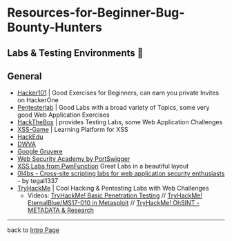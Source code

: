 # Resources-for-Beginner-Bug-Bounty-Hunters

## Labs & Testing Environments 🧪

## General
- [Hacker101](https://www.hacker101.com/) | Good Exercises for Beginners, can earn you private Invites on HackerOne
- [Pentesterlab](https://pentesterlab.com) | Good Labs with a broad variety of Topics, some very good Web Application Exercises
- [HackTheBox](https://www.hackthebox.eu/) | provides Testing Labs, some Web Application Challenges
- [XSS-Game](https://xss-game.appspot.com/) | Learning Platform for XSS
- [HackEdu](https://hackedu.io)
- [DWVA](http://www.dvwa.co.uk)
- [Google Gruyere](https://google-gruyere.appspot.com/)
- [Web Security Academy by PortSwigger](https://portswigger.net/web-security)
- [XSS Labs from PwnFunction](https://xss.pwnfunction.com/) Great Labs in a beautiful layout
- [0l4bs - Cross-site scripting labs for web application security enthusiasts](https://github.com/tegal1337/0l4bs) - by tegal1337
- [TryHackMe](https://tryhackme.com) | Cool Hacking & Pentesting Labs with Web Challenges
    - Videos: [TryHackMe! Basic Penetration Testing](https://www.youtube.com/watch?v=xl2Xx5YOKcI) // [TryHackMe! EternalBlue/MS17-010 in Metasploit](https://www.youtube.com/watch?v=s6rwS7UuMt8) // [TryHackMe! OhSINT - METADATA & Research](https://www.youtube.com/watch?v=oF0TQQmFu4w)

---
back to [Intro Page](/README.md)